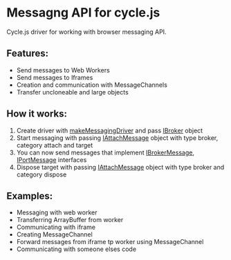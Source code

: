 # Messagng API for cycle.js
 Cycle.js driver for working with browser messaging API.
## Features:
 - Send messages to Web Workers
 - Send messages to Iframes
 - Creation and communication with MessageChannels
 - Transfer uncloneable and large objects
## How it works:
 1. Create driver with [makeMessagingDriver](modules/_makemessagingdriver_.html#makemessagingdriver) and pass [IBroker](interfaces/_messagebroker_.ibroker.html) object
 2. Start messaging with passing [IAttachMessage](interfaces/_abstractbroker_.iattachmessage.html) object with type broker, category attach and target
 3. You can now send messages that implement [IBrokerMessage](interfaces/_abstractbroker_.ibrokermessage.html), [IPortMessage](interfaces/_abstractbroker_.iportmessage.html) interfaces
 4. Dispose target with passing [IAttachMessage](interfaces/_abstractbroker_.iattachmessage.html) object with type broker and category dispose
## Examples:
 - Messaging with web worker
 - Transferring ArrayBuffer from worker
 - Communicating with iframe
 - Creating MessageChannel
 - Forward messages from iframe tp worker using MessageChannel
 - Communicating with someone elses code 